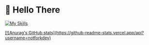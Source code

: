 # 👋 Hello There

[![My Skills](https://skillicons.dev/icons?i=html,css,bots,nodejs)](https://skillicons.dev)
<p>
<a href="https://github-readme-stats.vercel.app/api?username=notforkdev)](https://github.com/anuraghazra/github-readme-stats">
  [![Anurag's GitHub stats](https://github-readme-stats.vercel.app/api?username=notforkdev)
</a>
</p>
